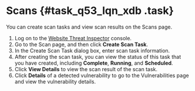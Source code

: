 # Scans {#task_q53_lqn_xdb .task}

You can create scan tasks and view scan results on the Scans page.

1.  Log on to the [Website Threat Inspector](https://partners-intl.console.aliyun.com/#/avds) console. 
2.   Go to the Scan page, and then click **Create Scan Task**. 
3.   In the Create Scan Task dialog box, enter scan task information. 
4.   After creating the scan task, you can view the status of this task that you have created, including **Complete**, **Running**, and **Scheduled**. 
5.   Click **View Details** to view the scan result of the scan task. 
6.   Click **Details** of a detected vulnerability to go to the Vulnerabilities page and view the vulnerability details. 


